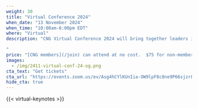 ```yaml
---
weight: 30
title: "Virtual Conference 2024"
when_date: "13 November 2024"
when_time: "10:00am-6:00pm EDT"
where: "Virtual"
description: "CNG Virtual Conference 2024 will bring together leaders in cloud-native geospatial to share and discuss the latest advancements and emerging trends in geospatial technology. Join us and get a peek into the future of our community.

"
price: "[CNG members](/join) can attend at no cost.  $75 for non-members and $45 for non-member students."
images:
  - /img/2411-virtual-conf-24-og.png
cta_text: "Get tickets"
cta_url: "https://events.zoom.us/ev/Asg4hCYlKUnIia-OW9lpF8c8ne9P66sjzrLdMbvkXGguK3Z9ih_C~AkQ62ZVQEjbIM4hWpTU4BE37MveEIDNQKPFqeMZsg8Dm93CJvYqQhFKDUg?lmt=1726533984000"
hide_cta: true
---
```

{{< virtual-keynotes >}}


